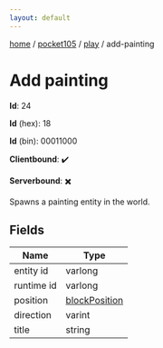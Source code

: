 ```yaml
---
layout: default
---
```


[home](/)  /  [pocket105](/protocol/pocket105)  /  [play](/protocol/pocket105/play)  /  add-painting

# Add painting

**Id**: 24

**Id** (hex): 18

**Id** (bin): 00011000

**Clientbound**: ✔️

**Serverbound**: ✖️

Spawns a painting entity in the world.

## Fields

Name | Type
---|---
entity id | varlong
runtime id | varlong
position | [blockPosition](/protocol/pocket105/types/block-position)
direction | varint
title | string
